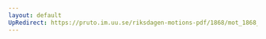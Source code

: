 ```yaml
---
layout: default
UpRedirect: https://pruto.im.uu.se/riksdagen-motions-pdf/1868/mot_1868__ak__40/mot_1868__ak__40-002.pdf
---
```

